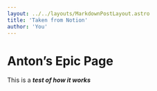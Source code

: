 ```yaml
---
layout: ../../layouts/MarkdownPostLayout.astro
title: 'Taken from Notion'
author: 'You'
---  
```

# Anton’s Epic Page


This is a  ***test of how it works*** 
